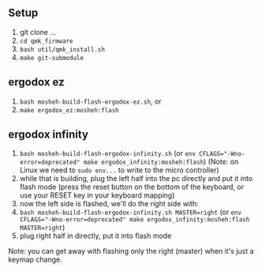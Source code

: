 ## Setup
  1. git clone ...
  1. `cd qmk_firmware`
  1. `bash util/qmk_install.sh`
  1. `make git-submodule`

## ergodox ez
  1. `bash mosheh-build-flash-ergodox-ez.sh`, or
  1. `make ergodox_ez:mosheh:flash`

## ergodox infinity
  1. `bash mosheh-build-flash-ergodox-infinity.sh` (or `env CFLAGS="-Wno-error=deprecated" make ergodox_infinity:mosheh:flash`)
     (Note: on Linux we need to `sudo env...` to write to the micro controller)
  1. while that is building, plug the left half into the pc directly and put it
     into flash mode (press the reset button on the bottom of the keyboard, or
     use your RESET key in your keyboard mapping)
  1. now the left side is flashed, we'll do the right side with:
  1. `bash mosheh-build-flash-ergodox-infinity.sh MASTER=right` (or `env CFLAGS="-Wno-error=deprecated" make ergodox_infinity:mosheh:flash MASTER=right`)
  1. plug right half in directly, put it into flash mode

  Note: you can get away with flashing only the right (master) when it's just a keymap
  change.
